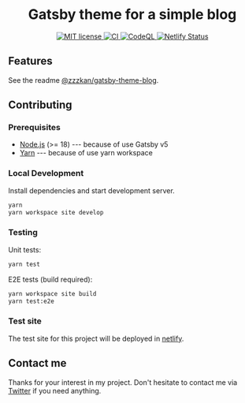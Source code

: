 <h1 align="center">
   Gatsby theme for a simple blog
</h1>
<p align="center">
  <a href="https://github.com/zzzkan/gatsby-theme-blog/blob/main/LICENSE">
    <img src="https://img.shields.io/badge/license-MIT-blue.svg" alt="MIT license" />
  </a>
  <a href="https://github.com/zzzkan/gatsby-theme-blog/actions/workflows/ci.yml">
    <img src="https://github.com/zzzkan/gatsby-theme-blog/actions/workflows/ci.yml/badge.svg" alt="CI" />
  </a>
  <a href="https://github.com/zzzkan/gatsby-theme-blog/actions/workflows/codeql.yml">
    <img src="https://github.com/zzzkan/gatsby-theme-blog/actions/workflows/codeql.yml/badge.svg" alt="CodeQL" />
  </a>
  <a href="https://app.netlify.com/sites/zzzkan-gatsby-theme-blog/deploys">
    <img src="https://api.netlify.com/api/v1/badges/be2e7fc4-4eca-42f4-bb51-ca643e7d179c/deploy-status" alt="Netlify Status" />
  </a>
</p>

## Features

See the readme [@zzzkan/gatsby-theme-blog](https://github.com/zzzkan/gatsby-theme-blog/tree/main/package#readme).

<!--
## Getting Started

TODO : Starter infomation
-->

## Contributing

### Prerequisites

- [Node.js](https://nodejs.org/en/) (>= 18) --- because of use Gatsby v5
- [Yarn](https://yarnpkg.com/) --- because of use yarn workspace

### Local Development

Install dependencies and start development server.

```sh
yarn
yarn workspace site develop
```

### Testing

Unit tests:

```sh
yarn test
```

E2E tests (build required):

```sh
yarn workspace site build
yarn test:e2e
```

### Test site

The test site for this project will be deployed in [netlify](https://app.netlify.com/sites/zzzkan-gatsby-theme-blog/deploys).

## Contact me

Thanks for your interest in my project. Don't hesitate to contact me via [Twitter](https://twitter.com/_zzzkan) if you need anything.
